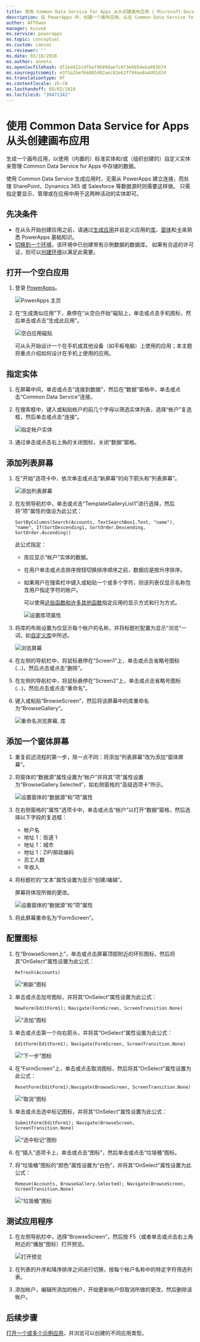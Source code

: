 ```yaml
---
title: 使用 Common Data Service for Apps 从头创建画布应用 | Microsoft Docs
description: 在 PowerApps 中，创建一个画布应用，以在 Common Data Service for Apps 中添加、更新和删除记录。
author: AFTOwen
manager: kvivek
ms.service: powerapps
ms.topic: conceptual
ms.custom: canvas
ms.reviewer: ''
ms.date: 03/18/2018
ms.author: anneta
ms.openlocfilehash: df2ed422cdfbaf8689dae7c8f3e6b54eba093b74
ms.sourcegitcommit: e3f5a2bef64085d02aec82e62ff94ae8a4d01d24
ms.translationtype: HT
ms.contentlocale: zh-CN
ms.lasthandoff: 08/02/2018
ms.locfileid: "39471342"
---
```

# <a name="create-a-canvas-app-from-scratch-using-common-data-service-for-apps"></a>使用 Common Data Service for Apps 从头创建画布应用

生成一个画布应用，以使用（内置的）标准实体和/或（组织创建的）自定义实体来管理 Common Data Service for Apps 中存储的数据。

使用 Common Data Service 生成应用时，无需从 PowerApps 建立连接，而处理 SharePoint、Dynamics 365 或 Salesforce 等数据源时则需要这样做。 只需指定要显示、管理或在应用中用于这两种活动的实体即可。

## <a name="prerequisites"></a>先决条件

- 在从头开始创建应用之前，请通过[生成应用](data-platform-create-app.md)并自定义应用的[库](customize-layout-sharepoint.md)、[窗体](customize-forms-sharepoint.md)和[卡](customize-card.md)来熟悉 PowerApps 基础知识。
- [切换到一个环境](working-with-environments.md)，该环境中已创建带有示例数据的数据库。 如果有合适的许可证，则可以[创建环境](../../administrator/create-environment.md)以满足此需要。

## <a name="open-a-blank-app"></a>打开一个空白应用

1. 登录 [PowerApps](http://web.powerapps.com?utm_source=padocs&utm_medium=linkinadoc&utm_campaign=referralsfromdoc)。

    ![PowerApps 主页](./media/data-platform-create-app-scratch/sign-in.png)

1. 在“生成类似应用”下，悬停在“从空白开始”磁贴上，单击或点击手机图标，然后单击或点击“生成此应用”。

    ![空白应用磁贴](./media/data-platform-create-app-scratch/blank-app.png)

    可从头开始设计一个在手机或其他设备（如平板电脑）上使用的应用；本主题将重点介绍如何设计在手机上使用的应用。

## <a name="specify-an-entity"></a>指定实体

1. 在屏幕中间，单击或点击“连接到数据”，然后在“数据”窗格中，单击或点击“Common Data Service”连接。

1. 在搜索框中，键入或粘贴帐户的前几个字母以筛选实体列表，选择“帐户”复选框，然后单击或点击“连接”。

    ![指定帐户实体](./media/data-platform-create-app-scratch/cds-connect.png)

1. 通过单击或点击右上角的关闭图标，关闭“数据”窗格。

## <a name="add-a-list-screen"></a>添加列表屏幕

1. 在“开始”选项卡中，依次单击或点击“新屏幕”的向下箭头和“列表屏幕”。

    ![添加列表屏幕](./media/data-platform-create-app-scratch/list-screen.png)

1. 在左侧导航栏中，单击或点击“TemplateGalleryList1”进行选择，然后将“项”属性的值设为此公式：

    `SortByColumns(Search(Accounts, TextSearchBox1.Text, "name"), "name", If(SortDescending1, SortOrder.Descending, SortOrder.Ascending))`

    此公式指定：

   - 库应显示“帐户”实体的数据。
   - 在用户单击或点击排序按钮切换排序顺序之前，数据应是按升序排序。
   - 如果用户在搜索栏中键入或粘贴一个或多个字符，则该列表仅显示名称包含用户指定字符的帐户。

     可以使用[这些函数和许多其他函数](formula-reference.md)指定应用的显示方式和行为方式。

     ![设置库项属性](./media/data-platform-create-app-scratch/gallery-items.png)

1. 将库的布局设置为仅显示每个帐户的名称，并将标题栏配置为显示“浏览”一词，如[自定义库](customize-layout-sharepoint.md)中所述。

    ![浏览屏幕](./media/data-platform-create-app-scratch/final-browse.png)

1. 在左侧的导航栏中，将鼠标悬停在“Screen1”上，单击或点击省略号图标 (...)，然后点击或点击“删除”。

1. 在左侧的导航栏中，将鼠标悬停在“Screen2”上，单击或点击省略号图标 (...)，然后点击或点击“重命名”。

1. 键入或粘贴“BrowseScreen”，然后将该屏幕中的库重命名为“BrowseGallery”。

    ![重命名浏览屏幕, 库](./media/data-platform-create-app-scratch/rename-browse.png)

## <a name="add-a-form-screen"></a>添加一个窗体屏幕

1. 重复前述流程的第一步，除一点不同：将添加“列表屏幕”改为添加“窗体屏幕”。

1. 将窗体的“数据源”属性设置为“帐户”并将其“项”属性设置为“BrowseGallery.Selected”，如右侧窗格的“高级选项卡”所示。

    ![设置窗体的“数据源”和“项”属性](./media/data-platform-create-app-scratch/form-datasource.png)

1. 在右侧窗格的“属性”选项卡中，单击或点击“帐户”以打开“数据”窗格，然后选择以下字段的复选框：

    - 帐户名
    - 地址 1：街道 1
    - 地址 1：城市
    - 地址 1：ZIP/邮政编码
    - 员工人数
    - 年收入

1. 将标题栏的“文本”属性设置为显示“创建/编辑”。

    屏幕将体现所做的更改。

    ![设置窗体的“数据源”和“项”属性](./media/data-platform-create-app-scratch/field-list.png)

1. 将此屏幕重命名为“FormScreen”。

## <a name="configure-icons"></a>配置图标

1. 在“BrowseScreen上”，单击或点击屏幕顶部附近的环形图标，然后将其“OnSelect”属性设置为此公式：

    `Refresh(Accounts)`

    ![“刷新”图标](./media/data-platform-create-app-scratch/refresh-icon.png)

1. 单击或点击加号图标，并将其“OnSelect”属性设置为此公式：

    `NewForm(EditForm1); Navigate(FormScreen, ScreenTransition.None)`

    ![“添加”图标](./media/data-platform-create-app-scratch/plus-icon.png)

1. 单击或点击第一个向右箭头，并将其“OnSelect”属性设置为此公式：

    `EditForm(EditForm1); Navigate(FormScreen, ScreenTransition.None)`

    ![“下一步”图标](./media/data-platform-create-app-scratch/next-icon.png)

1. 在“FormScreen”上，单击或点击取消图标，然后将其“OnSelect”属性设置为此公式：

    `ResetForm(EditForm1);Navigate(BrowseScreen, ScreenTransition.None)`

    ![“取消”图标](./media/data-platform-create-app-scratch/cancel-icon.png)

1. 单击或点击选中标记图标，并将其“OnSelect”属性设置为此公式：

    `SubmitForm(EditForm1); Navigate(BrowseScreen, ScreenTransition.None)`

    ![“选中标记”图标](./media/data-platform-create-app-scratch/checkmark-icon.png)

1. 在“插入”选项卡上，单击或点击“图标”，然后单击或点击“垃圾桶”图标。

1. 将“垃圾桶”图标的“颜色”属性设置为“白色”，并将其“OnSelect”属性设置为此公式：

    `Remove(Accounts, BrowseGallery.Selected); Navigate(BrowseScreen, ScreenTransition.None)`

    ![“垃圾桶”图标](./media/data-platform-create-app-scratch/trash-icon.png)

## <a name="test-the-app"></a>测试应用程序

1. 在左侧导航栏中，选择“BrowseScreen”，然后按 F5（或者单击或点击右上角附近的“播放”图标）打开预览。

    ![打开预览](./media/data-platform-create-app-scratch/open-preview.png)

1. 在列表的升序和降序排序之间进行切换，按每个帐户名称中的特定字符筛选列表。

1. 添加帐户，编辑所添加的帐户，开始更新帐户但取消所做的更改，然后删除该帐户。

## <a name="next-steps"></a>后续步骤

[打开一个或多个示例应用](open-and-run-a-sample-app.md)，并浏览可以创建的不同应用类型。